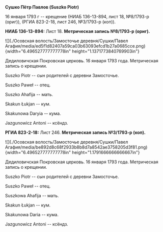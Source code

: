 **Сушко Пётр Павлов (Suszko Piotr)**

16 января 1793 г -- крещение (НИАБ 136-13-894, лист 18, №8/1793-р
(ориг)), (РГИА 823-2-18, лист 246, №3/1793-р (коп)).

**НИАБ 136-13-894:** Лист 18. **Метрическая запись №8/1793-р (ориг).**

![](./Осовская волость/Замосточье деревня/Сушки/Павел Агафия/media/ed5f1d82407a59ca03b63093efcd1b27a0685cce.png){width="6.496527777777778in"
height="1.1371773840769903in"}

Дедиловичская Покровская церковь. 16 января 1793 года. Метрическая
запись о крещении.

Suszko Piotr -- сын родителей с деревни Замосточье.

Suszko Paweł -- отец.

Suszko Ahafija -- мать.

Skakun Łukjan -- кум.

Skakunowa Daryia -- кума.

Jazgunowicz Antoni -- ксёндз.

**РГИА 823-2-18:** Лист 246. **Метрическая запись №3/1793-р (коп).**

![](./Осовская волость/Замосточье деревня/Сушки/Павел Агафия/media/be892d8c68f2933b8b8d7a8542ae3758205d3f81.png){width="6.496527777777778in"
height="1.1791666666666667in"}

Дедиловичская Покровская церковь. 16 января 1793 года. Метрическая
запись о крещении.

Suszko Piotr -- сын родителей с деревни Замосточье.

Suszko Paweł -- отец.

Suszkowa Ahafija -- мать.

Skakun Łukjan -- кум.

Skakunowa Daria -- кума.

Jazgunowicz Antoni -- ксёндз.
